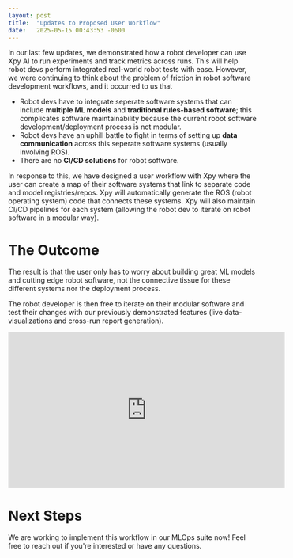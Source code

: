 ```yaml
---
layout: post
title:  "Updates to Proposed User Workflow"
date:   2025-05-15 00:43:53 -0600
---
```


In our last few updates, we demonstrated how a robot developer can use Xpy AI to run experiments and track metrics across runs. This will help robot devs perform integrated real-world robot tests with ease. However, we were continuing to think about the problem of friction in robot software development workflows, and it occurred to us that

- Robot devs have to integrate seperate software systems that can include **multiple ML models** and **traditional rules-based software**; this complicates software maintainability because the current robot software development/deployment process is not modular.
- Robot devs have an uphill battle to fight in terms of setting up **data communication** across this seperate software systems (usually involving ROS).
- There are no **CI/CD solutions** for robot software.

In response to this, we have designed a user workflow with Xpy where the user can create a map of their software systems that link to separate code and model registries/repos. Xpy will automatically generate the ROS (robot operating system) code that connects these systems. Xpy will also maintain CI/CD pipelines for each system (allowing the robot dev to iterate on robot software in a modular way).

# The Outcome

The result is that the user only has to worry about building great ML models and cutting edge robot software, not the connective tissue for these different systems nor the deployment process.

The robot developer is then free to iterate on their modular software and test their changes with our previously demonstrated features (live data-visualizations and cross-run report generation).


<div class="iframe-container">
<iframe width="560" height="315" src="https://www.youtube.com/embed/SlzHNKqhCDg?si=ULk09JWowT4Zno5D" title="YouTube video player" frameborder="0" allow="accelerometer; autoplay; clipboard-write; encrypted-media; gyroscope; picture-in-picture; web-share" referrerpolicy="strict-origin-when-cross-origin" allowfullscreen></iframe>
</div>
<style>
  .iframe-container{
    text-align:center;
  }
</style>

# Next Steps
We are working to implement this workflow in our MLOps suite now! Feel free to reach out if you're interested or have any questions.
